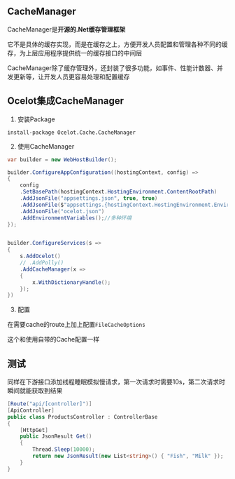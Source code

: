 ## CacheManager

CacheManager是**开源的.Net缓存管理框架**

它不是具体的缓存实现，而是在缓存之上，方便开发人员配置和管理各种不同的缓存，为上层应用程序提供统一的缓存接口的中间层

CacheManager除了缓存管理外，还封装了很多功能，如事件、性能计数器、并发更新等，让开发人员更容易处理和配置缓存



## Ocelot集成CacheManager

1. 安装Package

```
install-package Ocelot.Cache.CacheManager

```

2. 使用CacheManager

```c#
var builder = new WebHostBuilder();

builder.ConfigureAppConfiguration((hostingContext, config) =>
{
    config
    .SetBasePath(hostingContext.HostingEnvironment.ContentRootPath)
    .AddJsonFile("appsettings.json", true, true)
    .AddJsonFile($"appsettings.{hostingContext.HostingEnvironment.EnvironmentName}.json", true, true) //reloadOnChange:更改时重新加载 JSON 配置
    .AddJsonFile("ocelot.json")
    .AddEnvironmentVariables();//多种环境
});


builder.ConfigureServices(s =>
{
    s.AddOcelot()
    // .AddPolly()
    .AddCacheManager(x =>
    {
        x.WithDictionaryHandle();
    });
})
```


3. 配置

在需要cache的route上加上配置```FileCacheOptions```

这个和使用自带的Cache配置一样

## 测试

同样在下游接口添加线程睡眠模拟慢请求，第一次请求时需要10s，第二次请求时瞬间就能获取到结果

```c#
[Route("api/[controller]")]
[ApiController]
public class ProductsController : ControllerBase
{
    [HttpGet]
    public JsonResult Get()
    {
        Thread.Sleep(10000);
        return new JsonResult(new List<string>() { "Fish", "Milk" });
    }
}
```
